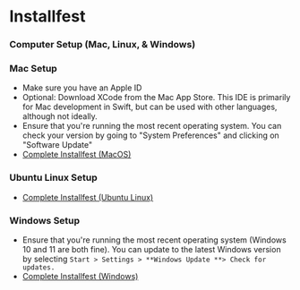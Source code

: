# Installfest

### Computer Setup (Mac, Linux, & Windows)


### Mac Setup
- Make sure you have an Apple ID
- Optional: Download XCode from the Mac App Store. This IDE is primarily for Mac development in Swift, but can be used with other languages, although not ideally.
- Ensure that you're running the most recent operating system. You can check your version by going to "System Preferences" and clicking on "Software Update"
- [Complete Installfest (MacOS)](./installfest_mac.md)

### Ubuntu Linux Setup
- [Complete Installfest (Ubuntu Linux)](./installfest_linux.md)

### Windows Setup
- Ensure that you're running the most recent operating system (Windows 10 and 11 are both fine). You can update to the latest Windows version by selecting `Start > Settings > **Windows Update **> Check for updates.`
- [Complete Installfest (Windows)](./installfest_windows.md)
